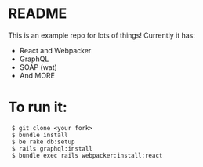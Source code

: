 # README

This is an example repo for lots of things! Currently it has:

- React and Webpacker
- GraphQL
- SOAP (wat)
- And MORE

# To run it:
```
 $ git clone <your fork>
 $ bundle install
 $ be rake db:setup
 $ rails graphql:install
 $ bundle exec rails webpacker:install:react
```
